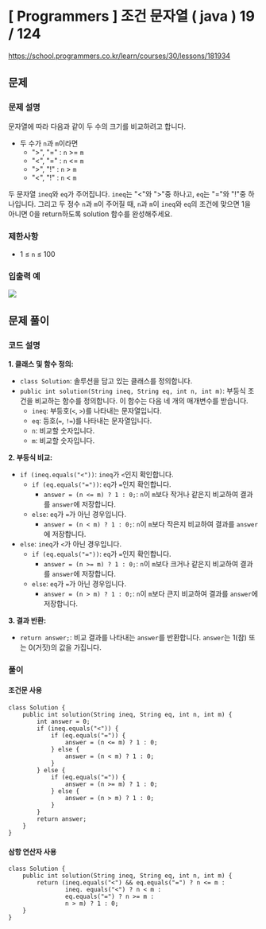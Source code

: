 # [ Programmers ]  조건 문자열 ( java ) 19 / 124
https://school.programmers.co.kr/learn/courses/30/lessons/181934

## 문제 
### 문제 설명
문자열에 따라 다음과 같이 두 수의 크기를 비교하려고 합니다.

- 두 수가 `n`과 `m`이라면
    - ">", "=" : `n` >= `m`
    - "<", "=" : `n` <= `m`
    - ">", "!" : `n` > `m`
    - "<", "!" : `n` < `m`

두 문자열 `ineq`와 `eq`가 주어집니다. `ineq`는 "<"와 ">"중 하나고, `eq`는 "="와 "!"중 하나입니다. 그리고 두 정수 `n`과 `m`이 주어질 때, `n`과 `m`이 `ineq`와 `eq`의 조건에 맞으면 1을 아니면 0을 return하도록 solution 함수를 완성해주세요.
### 제한사항
- 1 ≤ `n` ≤ 100

### 입출력 예
![](https://i.imgur.com/1YE386G.png)


## 문제 풀이
### 코드 설명
**1. 클래스 및 함수 정의:**

- `class Solution`: 솔루션을 담고 있는 클래스를 정의합니다.
- `public int solution(String ineq, String eq, int n, int m)`: 부등식 조건을 비교하는 함수를 정의합니다. 이 함수는 다음 네 개의 매개변수를 받습니다.
    - `ineq`: 부등호(`<`, `>`)를 나타내는 문자열입니다.
    - `eq`: 등호(`=`, `!=`)를 나타내는 문자열입니다.
    - `n`: 비교할 숫자입니다.
    - `m`: 비교할 숫자입니다.

**2. 부등식 비교:**

- `if (ineq.equals("<"))`: `ineq`가 `<`인지 확인합니다.
    - `if (eq.equals("="))`: `eq`가 `=`인지 확인합니다.
        - `answer = (n <= m) ? 1 : 0;`: `n`이 `m`보다 작거나 같은지 비교하여 결과를 `answer`에 저장합니다.
    - `else`: `eq`가 `=`가 아닌 경우입니다.
        - `answer = (n < m) ? 1 : 0;`: `n`이 `m`보다 작은지 비교하여 결과를 `answer`에 저장합니다.
- `else`: `ineq`가 `<`가 아닌 경우입니다.
    - `if (eq.equals("="))`: `eq`가 `=`인지 확인합니다.
        - `answer = (n >= m) ? 1 : 0;`: `n`이 `m`보다 크거나 같은지 비교하여 결과를 `answer`에 저장합니다.
    - `else`: `eq`가 `=`가 아닌 경우입니다.
        - `answer = (n > m) ? 1 : 0;`: `n`이 `m`보다 큰지 비교하여 결과를 `answer`에 저장합니다.

**3. 결과 반환:**

- `return answer;`: 비교 결과를 나타내는 `answer`를 반환합니다. `answer`는 1(참) 또는 0(거짓)의 값을 가집니다.

### 풀이
#### 조건문 사용
```
class Solution {
    public int solution(String ineq, String eq, int n, int m) {
        int answer = 0;
        if (ineq.equals("<")) {
            if (eq.equals("=")) {
                answer = (n <= m) ? 1 : 0;
            } else {
                answer = (n < m) ? 1 : 0;
            }
        } else {
            if (eq.equals("=")) {
                answer = (n >= m) ? 1 : 0;
            } else {
                answer = (n > m) ? 1 : 0;
            }
        }
        return answer;
    }
}
```

#### 삼항 연산자 사용
```
class Solution {
    public int solution(String ineq, String eq, int n, int m) {
        return (ineq.equals("<") && eq.equals("=") ? n <= m :
                ineq. equals("<") ? n < m :
                eq.equals("=") ? n >= m :
                n > m) ? 1 : 0;
    }
}
```














